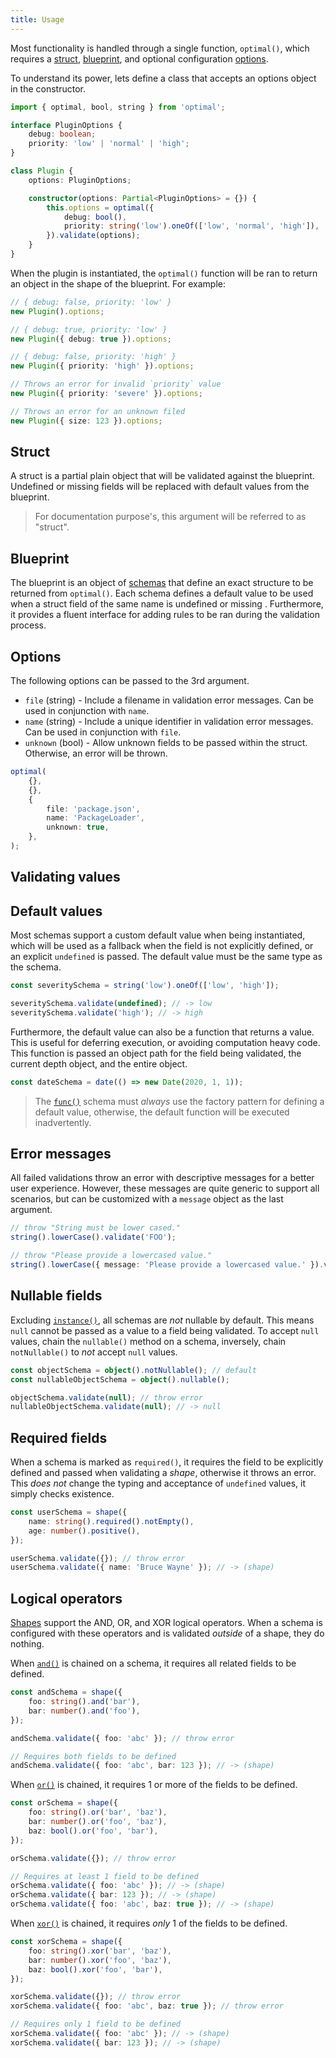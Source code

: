 ```yaml
---
title: Usage
---
```


Most functionality is handled through a single function, `optimal()`, which requires a
[struct](#struct), [blueprint](#blueprint), and optional configuration [options](#options).

To understand its power, lets define a class that accepts an options object in the constructor.

```ts
import { optimal, bool, string } from 'optimal';

interface PluginOptions {
	debug: boolean;
	priority: 'low' | 'normal' | 'high';
}

class Plugin {
	options: PluginOptions;

	constructor(options: Partial<PluginOptions> = {}) {
		this.options = optimal({
			debug: bool(),
			priority: string('low').oneOf(['low', 'normal', 'high']),
		}).validate(options);
	}
}
```

When the plugin is instantiated, the `optimal()` function will be ran to return an object in the
shape of the blueprint. For example:

```ts
// { debug: false, priority: 'low' }
new Plugin().options;

// { debug: true, priority: 'low' }
new Plugin({ debug: true }).options;

// { debug: false, priority: 'high' }
new Plugin({ priority: 'high' }).options;

// Throws an error for invalid `priority` value
new Plugin({ priority: 'severe' }).options;

// Throws an error for an unknown filed
new Plugin({ size: 123 }).options;
```

## Struct

A struct is a partial plain object that will be validated against the blueprint. Undefined or
missing fields will be replaced with default values from the blueprint.

> For documentation purpose's, this argument will be referred to as "struct".

## Blueprint

The blueprint is an object of [schemas](./schemas.md) that define an exact structure to be returned
from `optimal()`. Each schema defines a default value to be used when a struct field of the same
name is undefined or missing . Furthermore, it provides a fluent interface for adding rules to be
ran during the validation process.

## Options

The following options can be passed to the 3rd argument.

- `file` (string) - Include a filename in validation error messages. Can be used in conjunction with
  `name`.
- `name` (string) - Include a unique identifier in validation error messages. Can be used in
  conjunction with `file`.
- `unknown` (bool) - Allow unknown fields to be passed within the struct. Otherwise, an error will
  be thrown.

```ts
optimal(
	{},
	{},
	{
		file: 'package.json',
		name: 'PackageLoader',
		unknown: true,
	},
);
```

## Validating values

## Default values

Most schemas support a custom default value when being instantiated, which will be used as a
fallback when the field is not explicitly defined, or an explicit `undefined` is passed. The default
value must be the same type as the schema.

```ts
const severitySchema = string('low').oneOf(['low', 'high']);

severitySchema.validate(undefined); // -> low
severitySchema.validate('high'); // -> high
```

Furthermore, the default value can also be a function that returns a value. This is useful for
deferring execution, or avoiding computation heavy code. This function is passed an object path for
the field being validated, the current depth object, and the entire object.

```ts
const dateSchema = date(() => new Date(2020, 1, 1));
```

> The [`func()`](./schemas.md#functions) schema must _always_ use the factory pattern for defining a
> default value, otherwise, the default function will be executed inadvertently.

## Error messages

All failed validations throw an error with descriptive messages for a better user experience.
However, these messages are quite generic to support all scenarios, but can be customized with a
`message` object as the last argument.

```ts
// throw "String must be lower cased."
string().lowerCase().validate('FOO');

// throw "Please provide a lowercased value."
string().lowerCase({ message: 'Please provide a lowercased value.' }).validate('FOO');
```

## Nullable fields

Excluding [`instance()`](./schemas.md#class-instances), all schemas are _not_ nullable by default.
This means `null` cannot be passed as a value to a field being validated. To accept `null` values,
chain the `nullable()` method on a schema, inversely, chain `notNullable()` to _not_ accept `null`
values.

```ts
const objectSchema = object().notNullable(); // default
const nullableObjectSchema = object().nullable();

objectSchema.validate(null); // throw error
nullableObjectSchema.validate(null); // -> null
```

## Required fields

When a schema is marked as `required()`, it requires the field to be explicitly defined and passed
when validating a _shape_, otherwise it throws an error. This _does not_ change the typing and
acceptance of `undefined` values, it simply checks existence.

```ts
const userSchema = shape({
	name: string().required().notEmpty(),
	age: number().positive(),
});

userSchema.validate({}); // throw error
userSchema.validate({ name: 'Bruce Wayne' }); // -> (shape)
```

## Logical operators

[Shapes](./schemas.md#shapes) support the AND, OR, and XOR logical operators. When a schema is
configured with these operators and is validated _outside_ of a shape, they do nothing.

When [`and()`](/api/optimal/interface/CommonCriterias#and) is chained on a schema, it requires all
related fields to be defined.

```ts
const andSchema = shape({
	foo: string().and('bar'),
	bar: number().and('foo'),
});

andSchema.validate({ foo: 'abc' }); // throw error

// Requires both fields to be defined
andSchema.validate({ foo: 'abc', bar: 123 }); // -> (shape)
```

When [`or()`](/api/optimal/interface/CommonCriterias#or) is chained, it requires 1 or more of the
fields to be defined.

```ts
const orSchema = shape({
	foo: string().or('bar', 'baz'),
	bar: number().or('foo', 'baz'),
	baz: bool().or('foo', 'bar'),
});

orSchema.validate({}); // throw error

// Requires at least 1 field to be defined
orSchema.validate({ foo: 'abc' }); // -> (shape)
orSchema.validate({ bar: 123 }); // -> (shape)
orSchema.validate({ foo: 'abc', baz: true }); // -> (shape)
```

When [`xor()`](/api/optimal/interface/CommonCriterias#xor) is chained, it requires _only_ 1 of the
fields to be defined.

```ts
const xorSchema = shape({
	foo: string().xor('bar', 'baz'),
	bar: number().xor('foo', 'baz'),
	baz: bool().xor('foo', 'bar'),
});

xorSchema.validate({}); // throw error
xorSchema.validate({ foo: 'abc', baz: true }); // throw error

// Requires only 1 field to be defined
xorSchema.validate({ foo: 'abc' }); // -> (shape)
xorSchema.validate({ bar: 123 }); // -> (shape)
```
